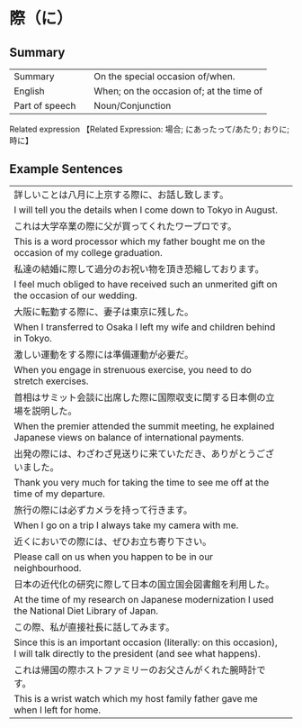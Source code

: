 # 際（に）

## Summary

<table><tr>   <td>Summary<td>   <td>On the special occasion of/when.</td><tr><tr>   <td>English<td>   <td>When; on the occasion of; at the time of</td><tr><tr>   <td>Part of speech<td>   <td>Noun/Conjunction</td><tr></table><tr>   <td>Related expression<td>   <td>【Related Expression: 場合; にあったって/あたり; おりに; 時に】</td><tr></table></table>

## Example Sentences

<table><tr><td>詳しいことは八月に上京する際に、お話し致します。<td><tr><tr><td>I will tell you the details when I come down to Tokyo in August.<td><tr><tr><td>これは大学卒業の際に父が買ってくれたワープロです。<td><tr><tr><td>This is a word processor which my father bought me on the occasion of my college graduation.<td><tr><tr><td>私達の結婚に際して過分のお祝い物を頂き恐縮しております。<td><tr><tr><td>I feel much obliged to have received such an unmerited gift on the occasion of our wedding.<td><tr><tr><td>大阪に転勤する際に、妻子は東京に残した。<td><tr><tr><td>When I transferred to Osaka I left my wife and children behind in Tokyo.<td><tr><tr><td>激しい運動をする際には準備運動が必要だ。<td><tr><tr><td>When you engage in strenuous exercise, you need to do stretch exercises.<td><tr><tr><td>首相はサミット会談に出席した際に国際収支に関する日本側の立場を説明した。<td><tr><tr><td>When the premier attended the summit meeting, he explained Japanese views on balance of international payments.<td><tr><tr><td>出発の際には、わざわざ見送りに来ていただき、ありがとうございました。<td><tr><tr><td>Thank you very much for taking the time to see me off at the time of my departure.<td><tr><tr><td>旅行の際には必ずカメラを持って行きます。<td><tr><tr><td>When I go on a trip I always take my camera with me.<td><tr><tr><td>近くにおいでの際には、ぜひお立ち寄り下さい。<td><tr><tr><td>Please call on us when you happen to be in our neighbourhood.<td><tr><tr><td>日本の近代化の研究に際して日本の国立国会図書館を利用した。<td><tr><tr><td>At the time of my research on Japanese modernization I used the National Diet Library of Japan.<td><tr><tr><td>この際、私が直接社長に話してみます。<td><tr><tr><td>Since this is an important occasion (literally: on this occasion), I will talk directly to the president (and see what happens).<td><tr><tr><td>これは帰国の際ホストファミリーのお父さんがくれた腕時計です。<td><tr><tr><td>This is a wrist watch which my host family father gave me when I left for home.<td><tr></table>

